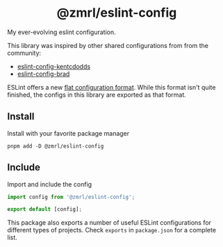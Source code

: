 <h1 align="center">@zmrl/eslint-config</h1>

My ever-evolving eslint configuration.

This library was inspired by other shared configurations
from from the community:

- [eslint-config-kentcdodds](https://github.com/kentcdodds/eslint-config-kentcdodds)
- [eslint-config-brad](https://github.com/bradzacher/eslint-config-brad)

ESLint offers a new
[flat configuration format](https://eslint.org/docs/latest/user-guide/configuring/configuration-files-new).
While this format isn't quite finished, the configs in this library are exported
as that format.

## Install

Install with your favorite package manager

```shell
pnpm add -D @zmrl/eslint-config
```

## Include

Import and include the config

```js
import config from '@zmrl/eslint-config';

export default [config];
```

This package also exports a number of useful ESLint configurations
for different types of projects. Check `exports` in `package.json`
for a complete list.
